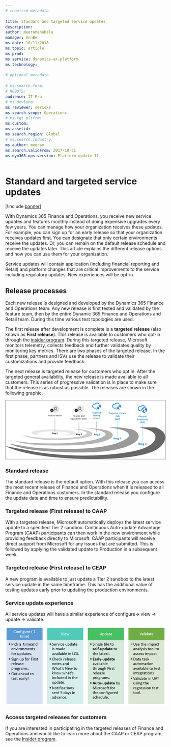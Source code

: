 ```yaml
---
# required metadata

title: Standard and targeted service updates
description: 
author: meeramahabala
manager: AnnBe
ms.date: 10/11/2018
ms.topic: article
ms.prod: 
ms.service: dynamics-ax-platform
ms.technology: 

# optional metadata

# ms.search.form: 
# ROBOTS: 
audience: IT Pro
# ms.devlang: 
ms.reviewer: sericks
ms.search.scope: Operations
# ms.tgt_pltfrm: 
ms.custom: 
ms.assetid: 
ms.search.region: Global
# ms.search.industry: 
ms.author: meeram
ms.search.validFrom: 2017-10-31
ms.dyn365.ops.version: Platform update 11
---
```


# Standard and targeted service updates

[!include [banner](../includes/banner.md)]

With Dynamics 365 Finance and Operations, you receive new service updates and features monthly instead of doing expensive upgrades every few years. You can manage how your organization receives these updates. For example, you can sign up for an early release so that your organization receives updates first. You can designate that only certain environments receive the updates. Or, you can remain on the default release schedule and receive the updates later. This article explains the different release options and how you can use them for your organization.

Service updates will contain application (including financial reporting and Retail) and platform changes that are critical improvements to the service including regulatory updates. New experiences will be opt-in. 

## Release processes
Each new release is designed and developed by the Dynamics 365 Finance and Operations team. Any new release is first tested and validated by the feature team, then by the entire Dynamic 365 Finance and Operations and Retail team. During this time various test topologies are used.

The first release after development is complete is a **targeted release** (also known as **First release**). This release is available to customers who opt-in through the [insider program](https://experience.dynamics.com/). During this targeted release, Microsoft monitors telemetry, collects feedback and further validates quality by monitoring key metrics. There are two phases of the targeted release. In the first phase, partners and ISVs use the release to validate their customizations and provide feedback. 

The next release is targeted release for customers who opt in. After the targeted general availability, the new release is made available to all customers. This series of progressive validation is in place to make sure that the release is as robust as possible. The releases are shown in the following graphic.

![Ring releases](./media/release_rings_365_Jan22.png)

### Standard release
The standard release is the default option. With this release you can access the most recent release of Finance and Operations when it is released to all Finance and Operations customers. In the standard release you configure the update date and time to ensure predictability. 

### Targeted release (First release) to CAAP
With a targeted release, Microsoft automatically deploys the latest service update to a specified Tier 2 sandbox. Continuous Auto-update Advantage Program (CAAP) participants can then work in the new environment while providing feedback directly to Microsoft. CAAP participants will receive direct support from Microsoft for any issues that are submitted. This is followed by applying the validated update to Production in a subsequent week.

### Targeted release (First release) to CEAP
A new program is available to just update a Tier 2 sandbox to the latest service update in the same timeframe. This has the additional value of testing updates early prior to updating the production environments.

### Service update experience
All service updates will have a similar experience of configure-> view -> update -> validate. 

![Service update experience](./media/service-update-experience.png)

### Access targeted releases for customers
If you are interested in participating in the targeted releases of Finance and Operations and would like to learn more about the CAAP or CEAP program, see the [Insider program](https://experience.dynamics.com/).

